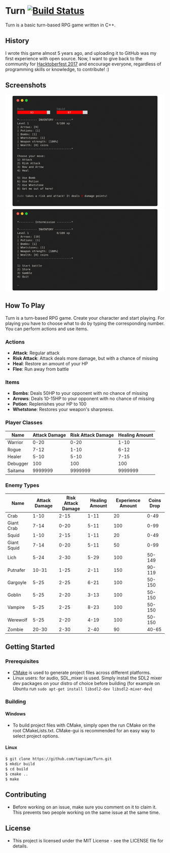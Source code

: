 # Turn [![Build Status](https://travis-ci.org/tagniam/Turn.svg?branch=master)](https://travis-ci.org/tagniam/Turn)
Turn is a basic turn-based RPG game written in C++. 

## History
I wrote this game almost 5 years ago, and uploading it to GitHub was my first experience with open source. Now, I want to give back to the community for [Hacktoberfest 2017](https://hacktoberfest.digitalocean.com/) and encourage everyone, regardless of programming skills or knowledge, to contribute! :)  

## Screenshots

![Battle screen](screenshots/battle.png)
![Menu screen](screenshots/menu.png)

## How To Play

Turn is a turn-based RPG game. Create your character and start playing. For playing you have to choose what to do by typing the corresponding number. You can perform actions and use items.

### Actions
* **Attack**: Regular attack
* **Risk Attack**: Attack deals more damage, but with a chance of missing
* **Heal**: Restore an amount of your HP
* **Flee**: Run away from battle

### Items
* **Bombs**: Deals 50HP to your opponent with no chance of missing
* **Arrows**: Deals 10-15HP to your opponent with no chance of missing
* **Potion**: Replenishes your HP to 100
* **Whetstone**: Restores your weapon's sharpness.

### Player Classes
| Name     | Attack Damage | Risk Attack Damage | Healing Amount |
|----------|---------------|--------------------|----------------|
| Warrior  |      0-20     |        0-20        |      1-10      |
| Rogue    |      7-12     |        1-10        |      6-12      |
| Healer   |      5-10     |        5-10        |      7-15      |
| Debugger |      100      |         100        |       100      |
| Saitama  |    9999999    |       9999999      |     9999999    |

### Enemy Types
| Name        | Attack Damage | Risk Attack Damage | Healing Amount | Experience Amount | Coins Drop |
|-------------|---------------|--------------------|----------------|-------------------|------------|
| Crab        |      1-10     |        2-15        |      1-11      |         20        |    0-49    |
| Giant Crab  |      7-14     |        0-20        |      5-11      |        100        |    0-99    |
| Squid       |      1-10     |        2-15        |      1-11      |         20        |    0-49    |
| Giant Squid |      7-14     |        0-20        |      5-11      |         50        |    0-99    |
| Lich        |      5-24     |        2-30        |      5-29      |        100        |   50-149   |
| Putnafer    |      10-31    |        1-25        |      2-11      |        150        |   90-119   |
| Gargoyle    |      5-25     |        2-25        |      6-21      |        100        |   50-150   |
| Goblin      |      5-25     |        2-20        |      3-13      |        100        |   50-150   |
| Vampire     |      5-25     |        2-25        |      8-23      |        100        |   50-150   |
| Werewolf    |      5-25     |        2-20        |      4-19      |        100        |   50-150   |
| Zombie      |      20-30    |        2-30        |      2-40      |        90         |   40-65    |

## Getting Started
### Prerequisites
* [CMake](https://cmake.org) is used to generate project files across different platforms.
* Linux users: for audio, SDL_mixer is used. Simply install the SDL2 mixer dev packages on your distro of choice before building (for example on Ubuntu run `sudo apt-get install libsdl2-dev libsdl2-mixer-dev`)

### Building
#### Windows
* To build project files with CMake, simply open the run CMake on the root CMakeLists.txt. CMake-gui is recommended for an easy way to select project options.

#### Linux
```shell
$ git clone https://github.com/tagniam/Turn.git
$ mkdir build
$ cd build
$ cmake ..
$ make
```
## Contributing
* Before working on an issue, make sure you comment on it to claim it. This prevents two people working on the same issue at the same time.

## License
* This project is licensed under the MIT License - see the LICENSE file for details.

